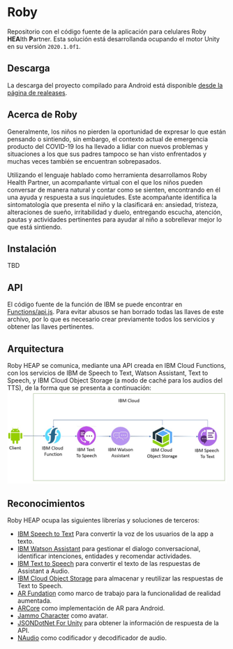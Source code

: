 # Roby
Repositorio con el código fuente de la aplicación para celulares Roby **HEA**lth **P**artner. Esta solución está desarrollanda ocupando el motor Unity en su versión `2020.1.0f1`.

## Descarga
La descarga del proyecto compilado para Android está disponible [desde la página de realeases](https://github.com/dpalomera/Roby/releases).

## Acerca de Roby
Generalmente, los niños no pierden la oportunidad de expresar lo que están pensando o sintiendo, sin embargo, el contexto actual de emergencia producto del COVID-19 los ha llevado a lidiar con nuevos problemas y situaciones a los que sus padres tampoco se han visto enfrentados y muchas veces también se encuentran sobrepasados. 
 
Utilizando el lenguaje hablado como herramienta desarrollamos Roby Health Partner, un acompañante virtual con el que los niños pueden conversar de manera natural y contar como se sienten, encontrando en él una ayuda y respuesta a sus inquietudes. Este acompañante identifica la sintomatología que presenta el niño y la clasificará en: ansiedad, tristeza, alteraciones de sueño, irritabilidad y duelo, entregando escucha, atención, pautas y actividades pertinentes para ayudar al niño a sobrellevar mejor lo que está sintiendo.

## Instalación
TBD

## API
El código fuente de la función de IBM se puede encontrar en [Functions/api.js](Functions/api.js). Para evitar abusos se han borrado todas las llaves de este archivo, por lo que es necesario crear previamente todos los servicios y obtener las llaves pertinentes.

## Arquitectura
Roby HEAP se comunica, mediante una API creada en IBM Cloud Functions, con los servicios de IBM de Speech to Text, Watson Assistant, Text to Speech, y IBM Cloud Object Storage (a modo de caché para los audios del TTS), de la forma que se presenta a continuación:
![arquitectura](/arquitectura.jpg?raw=true "Arquitectura")


## Reconocimientos
Roby HEAP ocupa las siguientes librerías y soluciones de terceros:
* [IBM Speech to Text](https://www.ibm.com/cl-es/cloud/watson-speech-to-text) Para convertir la voz de los usuarios de la app a texto.
* [IBM Watson Assistant](https://www.ibm.com/cloud/watson-assistant/) para gestionar el dialogo conversacional, identificar intenciones, entidades y recomendar actividades.
* [IBM Text to Speech](https://www.ibm.com/ar-es/cloud/watson-text-to-speech) para convertir el texto de las respuestas de Assistant a Audio.
* [IBM Cloud Object Storage](https://www.ibm.com/cl-es/cloud/object-storage) para almacenar y reutilizar las respuestas de Text to Speech.
* [AR Fundation](https://unity.com/es/unity/features/arfoundation) como marco de trabajo para la funcionalidad de realidad aumentada.
* [ARCore](https://unity3d.com/es/partners/google/arcore) como implementación de AR para Android.
* [Jammo Character](https://github.com/mixandjam/Jammo-Character) como avatar.
* [JSONDotNet For Unity](https://assetstore.unity.com/packages/tools/input-management/json-net-for-unity-11347) para obtener la información de respuesta de la API.
* [NAudio](https://github.com/naudio/NAudio) como codificador y decodificador de audio.
